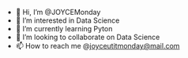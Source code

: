 - 👋 Hi, I’m @JOYCEMonday
- 👀 I’m interested in Data Science
- 🌱 I’m currently learning Pyton
- 💞️ I’m looking to collaborate on Data Science
- 📫 How to reach me @joyceutitmonday@mail.com

<!---
JOYCEMonday/JOYCEMonday is a ✨ special ✨ repository because its `README.md` (this file) appears on your GitHub profile.
You can click the Preview link to take a look at your changes.
--->
